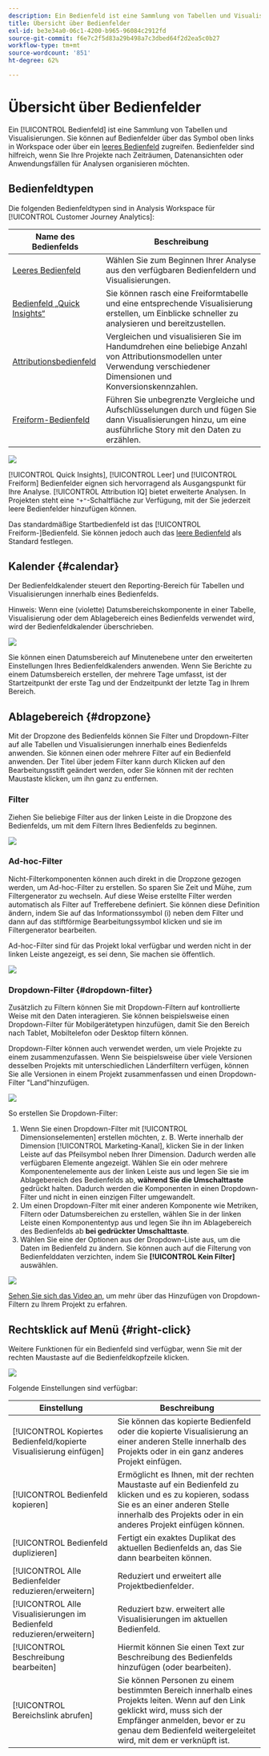 ```yaml
---
description: Ein Bedienfeld ist eine Sammlung von Tabellen und Visualisierungen
title: Übersicht über Bedienfelder
exl-id: be3e34a0-06c1-4200-b965-96084c2912fd
source-git-commit: f6e7c2f5d83a29b498a7c3dbed64f2d2ea5c0b27
workflow-type: tm+mt
source-wordcount: '851'
ht-degree: 62%

---
```


# Übersicht über Bedienfelder

Ein [!UICONTROL Bedienfeld] ist eine Sammlung von Tabellen und Visualisierungen. Sie können auf Bedienfelder über das Symbol oben links in Workspace oder über ein [leeres Bedienfeld](/help/analysis-workspace/c-panels/blank-panel.md) zugreifen. Bedienfelder sind hilfreich, wenn Sie Ihre Projekte nach Zeiträumen, Datenansichten oder Anwendungsfällen für Analysen organisieren möchten.

## Bedienfeldtypen

Die folgenden Bedienfeldtypen sind in Analysis Workspace für [!UICONTROL Customer Journey Analytics]:

| Name des Bedienfelds | Beschreibung |
| --- | --- |
| [Leeres Bedienfeld](/help/analysis-workspace/c-panels/blank-panel.md) | Wählen Sie zum Beginnen Ihrer Analyse aus den verfügbaren Bedienfeldern und Visualisierungen. |
| [Bedienfeld „Quick Insights“](quickinsight.md) | Sie können rasch eine Freiformtabelle und eine entsprechende Visualisierung erstellen, um Einblicke schneller zu analysieren und bereitzustellen. |
| [Attributionsbedienfeld](attribution.md) | Vergleichen und visualisieren Sie im Handumdrehen eine beliebige Anzahl von Attributionsmodellen unter Verwendung verschiedener Dimensionen und Konversionskennzahlen. |
| [Freiform-Bedienfeld](freeform-panel.md) | Führen Sie unbegrenzte Vergleiche und Aufschlüsselungen durch und fügen Sie dann Visualisierungen hinzu, um eine ausführliche Story mit den Daten zu erzählen. |

![](assets/panel-overview.png)

[!UICONTROL Quick Insights], [!UICONTROL Leer] und [!UICONTROL Freiform] Bedienfelder eignen sich hervorragend als Ausgangspunkt für Ihre Analyse. [!UICONTROL Attribution IQ] bietet erweiterte Analysen. In Projekten steht eine `"+"`-Schaltfläche zur Verfügung, mit der Sie jederzeit leere Bedienfelder hinzufügen können.

Das standardmäßige Startbedienfeld ist das [!UICONTROL Freiform-]Bedienfeld. Sie können jedoch auch das [leere Bedienfeld](/help/analysis-workspace/c-panels/blank-panel.md) als Standard festlegen.

## Kalender {#calendar}

Der Bedienfeldkalender steuert den Reporting-Bereich für Tabellen und Visualisierungen innerhalb eines Bedienfelds.

Hinweis: Wenn eine (violette) Datumsbereichskomponente in einer Tabelle, Visualisierung oder dem Ablagebereich eines Bedienfelds verwendet wird, wird der Bedienfeldkalender überschrieben.

![](assets/panel-calendar.png)

Sie können einen Datumsbereich auf Minutenebene unter den erweiterten Einstellungen Ihres Bedienfeldkalenders anwenden. Wenn Sie Berichte zu einem Datumsbereich erstellen, der mehrere Tage umfasst, ist der Startzeitpunkt der erste Tag und der Endzeitpunkt der letzte Tag in Ihrem Bereich.

## Ablagebereich {#dropzone}

Mit der Dropzone des Bedienfelds können Sie Filter und Dropdown-Filter auf alle Tabellen und Visualisierungen innerhalb eines Bedienfelds anwenden. Sie können einen oder mehrere Filter auf ein Bedienfeld anwenden. Der Titel über jedem Filter kann durch Klicken auf den Bearbeitungsstift geändert werden, oder Sie können mit der rechten Maustaste klicken, um ihn ganz zu entfernen.

### Filter

Ziehen Sie beliebige Filter aus der linken Leiste in die Dropzone des Bedienfelds, um mit dem Filtern Ihres Bedienfelds zu beginnen.

![](assets/segment-filter.png)

### Ad-hoc-Filter

Nicht-Filterkomponenten können auch direkt in die Dropzone gezogen werden, um Ad-hoc-Filter zu erstellen. So sparen Sie Zeit und Mühe, zum Filtergenerator zu wechseln. Auf diese Weise erstellte Filter werden automatisch als Filter auf Trefferebene definiert. Sie können diese Definition ändern, indem Sie auf das Informationssymbol (i) neben dem Filter und dann auf das stiftförmige Bearbeitungssymbol klicken und sie im Filtergenerator bearbeiten.

Ad-hoc-Filter sind für das Projekt lokal verfügbar und werden nicht in der linken Leiste angezeigt, es sei denn, Sie machen sie öffentlich.

![](assets/adhoc-segment-filter.png)

### Dropdown-Filter {#dropdown-filter}

Zusätzlich zu Filtern können Sie mit Dropdown-Filtern auf kontrollierte Weise mit den Daten interagieren. Sie können beispielsweise einen Dropdown-Filter für Mobilgerätetypen hinzufügen, damit Sie den Bereich nach Tablet, Mobiltelefon oder Desktop filtern können.

Dropdown-Filter können auch verwendet werden, um viele Projekte zu einem zusammenzufassen. Wenn Sie beispielsweise über viele Versionen desselben Projekts mit unterschiedlichen Länderfiltern verfügen, können Sie alle Versionen in einem Projekt zusammenfassen und einen Dropdown-Filter &quot;Land&quot;hinzufügen.

![](assets/dropdown-filter-intro.png)

So erstellen Sie Dropdown-Filter:

1. Wenn Sie einen Dropdown-Filter mit [!UICONTROL Dimensionselementen] erstellen möchten, z. B. Werte innerhalb der Dimension [!UICONTROL Marketing-Kanal], klicken Sie in der linken Leiste auf das Pfeilsymbol neben Ihrer Dimension. Dadurch werden alle verfügbaren Elemente angezeigt. Wählen Sie ein oder mehrere Komponentenelemente aus der linken Leiste aus und legen Sie sie im Ablagebereich des Bedienfelds ab, **während Sie die Umschalttaste** gedrückt halten. Dadurch werden die Komponenten in einen Dropdown-Filter und nicht in einen einzigen Filter umgewandelt.
1. Um einen Dropdown-Filter mit einer anderen Komponente wie Metriken, Filtern oder Datumsbereichen zu erstellen, wählen Sie in der linken Leiste einen Komponententyp aus und legen Sie ihn im Ablagebereich des Bedienfelds ab **bei gedrückter Umschalttaste**.
1. Wählen Sie eine der Optionen aus der Dropdown-Liste aus, um die Daten im Bedienfeld zu ändern. Sie können auch auf die Filterung von Bedienfelddaten verzichten, indem Sie **[!UICONTROL Kein Filter]** auswählen.

![](assets/create-dropdown.png)

[Sehen Sie sich das Video an,](https://experienceleague.adobe.com/docs/analytics-learn/tutorials/analysis-workspace/using-panels/using-panels-to-organize-your-analysis-workspace-projects.html?lang=de) um mehr über das Hinzufügen von Dropdown-Filtern zu Ihrem Projekt zu erfahren.

## Rechtsklick auf Menü {#right-click}

Weitere Funktionen für ein Bedienfeld sind verfügbar, wenn Sie mit der rechten Maustaste auf die Bedienfeldkopfzeile klicken.

![](assets/right-click-menu.png)

Folgende Einstellungen sind verfügbar:

| Einstellung | Beschreibung |
| --- | --- |
| [!UICONTROL Kopiertes Bedienfeld/kopierte Visualisierung einfügen] | Sie können das kopierte Bedienfeld oder die kopierte Visualisierung an einer anderen Stelle innerhalb des Projekts oder in ein ganz anderes Projekt einfügen. |
| [!UICONTROL Bedienfeld kopieren] | Ermöglicht es Ihnen, mit der rechten Maustaste auf ein Bedienfeld zu klicken und es zu kopieren, sodass Sie es an einer anderen Stelle innerhalb des Projekts oder in ein anderes Projekt einfügen können. |
| [!UICONTROL Bedienfeld duplizieren] | Fertigt ein exaktes Duplikat des aktuellen Bedienfelds an, das Sie dann bearbeiten können. |
| [!UICONTROL Alle Bedienfelder reduzieren/erweitern] | Reduziert und erweitert alle Projektbedienfelder. |
| [!UICONTROL Alle Visualisierungen im Bedienfeld reduzieren/erweitern] | Reduziert bzw. erweitert alle Visualisierungen im aktuellen Bedienfeld. |
| [!UICONTROL Beschreibung bearbeiten] | Hiermit können Sie einen Text zur Beschreibung des Bedienfelds hinzufügen (oder bearbeiten). |
| [!UICONTROL Bereichslink abrufen] | Sie können Personen zu einem bestimmten Bereich innerhalb eines Projekts leiten. Wenn auf den Link geklickt wird, muss sich der Empfänger anmelden, bevor er zu genau dem Bedienfeld weitergeleitet wird, mit dem er verknüpft ist. |
